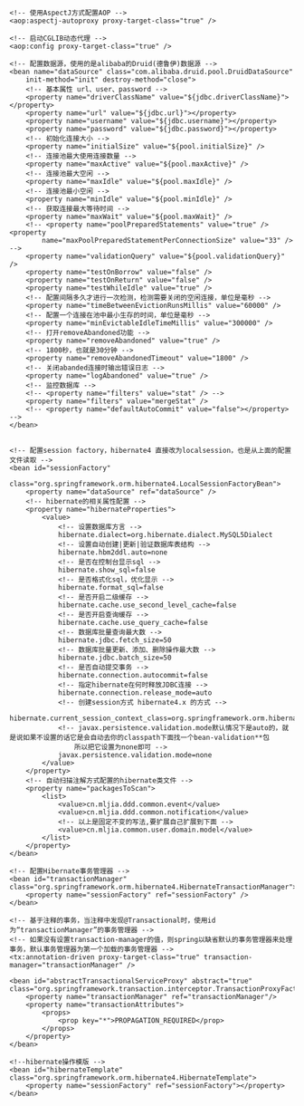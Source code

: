 <?xml version="1.0" encoding="UTF-8"?>
<beans xmlns="http://www.springframework.org/schema/beans"
	xmlns:context="http://www.springframework.org/schema/context"
	xmlns:xsi="http://www.w3.org/2001/XMLSchema-instance" xmlns:tx="http://www.springframework.org/schema/tx"
	xmlns:mvc="http://www.springframework.org/schema/mvc" xmlns:util="http://www.springframework.org/schema/util"
	xmlns:aop="http://www.springframework.org/schema/aop" xmlns:task="http://www.springframework.org/schema/task"
	xmlns:tool="http://www.springframework.org/schema/tool" xmlns:jms="http://www.springframework.org/schema/jms"
	xsi:schemaLocation="
        http://www.springframework.org/schema/beans http://www.springframework.org/schema/beans/spring-beans-4.2.xsd
        http://www.springframework.org/schema/context http://www.springframework.org/schema/context/spring-context-4.2.xsd
        http://www.springframework.org/schema/aop http://www.springframework.org/schema/aop/spring-aop-4.2.xsd
        http://www.springframework.org/schema/tx http://www.springframework.org/schema/tx/spring-tx-4.2.xsd
        http://www.springframework.org/schema/task http://www.springframework.org/schema/task/spring-task-4.2.xsd
        http://www.springframework.org/schema/mvc http://www.springframework.org/schema/mvc/spring-mvc-4.2.xsd
        http://www.springframework.org/schema/tool http://www.springframework.org/schema/tool/spring-tool-4.2.xsd
     	http://www.springframework.org/schema/jms http://www.springframework.org/schema/jms/spring-jms-4.2.xsd">

	<!-- 使用AspectJ方式配置AOP -->
	<aop:aspectj-autoproxy proxy-target-class="true" />

	<!-- 启动CGLIB动态代理 -->
	<aop:config proxy-target-class="true" />

<!-- 	<context:component-scan base-package="cn.mljia.*" /> -->
<!-- 	<context:annotation-config /> -->

	<!-- 配置数据源，使用的是alibaba的Druid(德鲁伊)数据源 -->
	<bean name="dataSource" class="com.alibaba.druid.pool.DruidDataSource"
		init-method="init" destroy-method="close">
		<!-- 基本属性 url、user、password -->
		<property name="driverClassName" value="${jdbc.driverClassName}"></property>
		<property name="url" value="${jdbc.url}"></property>
		<property name="username" value="${jdbc.username}"></property>
		<property name="password" value="${jdbc.password}"></property>
		<!-- 初始化连接大小 -->
		<property name="initialSize" value="${pool.initialSize}" />
		<!-- 连接池最大使用连接数量 -->
		<property name="maxActive" value="${pool.maxActive}" />
		<!-- 连接池最大空闲 -->
		<property name="maxIdle" value="${pool.maxIdle}" />
		<!-- 连接池最小空闲 -->
		<property name="minIdle" value="${pool.minIdle}" />
		<!-- 获取连接最大等待时间 -->
		<property name="maxWait" value="${pool.maxWait}" />
		<!-- <property name="poolPreparedStatements" value="true" /> <property 
			name="maxPoolPreparedStatementPerConnectionSize" value="33" /> -->
		<property name="validationQuery" value="${pool.validationQuery}" />
		<property name="testOnBorrow" value="false" />
		<property name="testOnReturn" value="false" />
		<property name="testWhileIdle" value="true" />
		<!-- 配置间隔多久才进行一次检测，检测需要关闭的空闲连接，单位是毫秒 -->
		<property name="timeBetweenEvictionRunsMillis" value="60000" />
		<!-- 配置一个连接在池中最小生存的时间，单位是毫秒 -->
		<property name="minEvictableIdleTimeMillis" value="300000" />
		<!-- 打开removeAbandoned功能 -->
		<property name="removeAbandoned" value="true" />
		<!-- 1800秒，也就是30分钟 -->
		<property name="removeAbandonedTimeout" value="1800" />
		<!-- 关闭abanded连接时输出错误日志 -->
		<property name="logAbandoned" value="true" />
		<!-- 监控数据库 -->
		<!-- <property name="filters" value="stat" /> -->
		<property name="filters" value="mergeStat" />
		<!-- <property name="defaultAutoCommit" value="false"></property> -->
	</bean>


	<!-- 配置session factory，hibernate4 直接改为localsession，也是从上面的配置文件读取 -->
	<bean id="sessionFactory"
		class="org.springframework.orm.hibernate4.LocalSessionFactoryBean">
		<property name="dataSource" ref="dataSource" />
		<!-- hibernate的相关属性配置 -->
		<property name="hibernateProperties">
			<value>
				<!-- 设置数据库方言 -->
				hibernate.dialect=org.hibernate.dialect.MySQL5Dialect
				<!-- 设置自动创建|更新|验证数据库表结构 -->
				hibernate.hbm2ddl.auto=none
				<!-- 是否在控制台显示sql -->
				hibernate.show_sql=false
				<!-- 是否格式化sql，优化显示 -->
				hibernate.format_sql=false
				<!-- 是否开启二级缓存 -->
				hibernate.cache.use_second_level_cache=false
				<!-- 是否开启查询缓存 -->
				hibernate.cache.use_query_cache=false
				<!-- 数据库批量查询最大数 -->
				hibernate.jdbc.fetch_size=50
				<!-- 数据库批量更新、添加、删除操作最大数 -->
				hibernate.jdbc.batch_size=50
				<!-- 是否自动提交事务 -->
				hibernate.connection.autocommit=false
				<!-- 指定hibernate在何时释放JDBC连接 -->
				hibernate.connection.release_mode=auto
				<!-- 创建session方式 hibernate4.x 的方式 -->
				hibernate.current_session_context_class=org.springframework.orm.hibernate4.SpringSessionContext
				<!-- javax.persistence.validation.mode默认情况下是auto的，就是说如果不设置的话它是会自动去你的classpath下面找一个bean-validation**包 
					所以把它设置为none即可 -->
				javax.persistence.validation.mode=none
			</value>
		</property>
		<!-- 自动扫描注解方式配置的hibernate类文件 -->
		<property name="packagesToScan">
			<list>
				<value>cn.mljia.ddd.common.event</value>
				<value>cn.mljia.ddd.common.notification</value>
				<!-- 以上是固定不变的写法,要扩展自己扩展到下面 -->
				<value>cn.mljia.common.user.domain.model</value>
			</list>
		</property>
	</bean>

	<!-- 配置Hibernate事务管理器 -->
	<bean id="transactionManager" class="org.springframework.orm.hibernate4.HibernateTransactionManager">
		<property name="sessionFactory" ref="sessionFactory" />
	</bean>

	<!-- 基于注释的事务，当注释中发现@Transactional时，使用id为“transactionManager”的事务管理器 -->
	<!-- 如果没有设置transaction-manager的值，则spring以缺省默认的事务管理器来处理事务，默认事务管理器为第一个加载的事务管理器 -->
	<tx:annotation-driven proxy-target-class="true" transaction-manager="transactionManager" />

	<bean id="abstractTransactionalServiceProxy" abstract="true" class="org.springframework.transaction.interceptor.TransactionProxyFactoryBean">
		<property name="transactionManager" ref="transactionManager"/>
		<property name="transactionAttributes">
			<props>
				<prop key="*">PROPAGATION_REQUIRED</prop>
			</props>
		</property>
	</bean>
	
	<!--hibernate操作模版 -->
	<bean id="hibernateTemplate" class="org.springframework.orm.hibernate4.HibernateTemplate">
		<property name="sessionFactory" ref="sessionFactory"></property>
	</bean>
	
</beans>